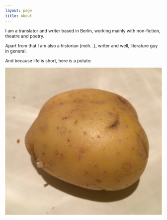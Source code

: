```yaml
---
layout: page
title: About
---
```


I am a translator and writer based in Berlin, working mainly with non-fiction, theatre and poetry.

Apart from that I am also a historian (meh...), writer and well, literature guy in general.

And because life is short, here is a potato:

![Potato](/assets/potato.jpg)